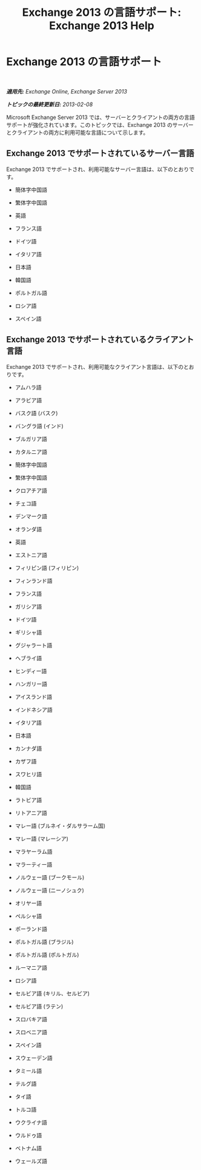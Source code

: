 ﻿---
title: 'Exchange 2013 の言語サポート: Exchange 2013 Help'
TOCTitle: Exchange 2013 の言語サポート
ms:assetid: 934686fb-53a2-4b13-aaf0-498e4011d61a
ms:mtpsurl: https://technet.microsoft.com/ja-jp/library/Dd298152(v=EXCHG.150)
ms:contentKeyID: 49129597
ms.date: 04/24/2018
mtps_version: v=EXCHG.150
ms.translationtype: HT
---

# Exchange 2013 の言語サポート

 

_**適用先:** Exchange Online, Exchange Server 2013_

_**トピックの最終更新日:** 2013-02-08_

Microsoft Exchange Server 2013 では、サーバーとクライアントの両方の言語サポートが強化されています。このトピックでは、Exchange 2013 のサーバーとクライアントの両方に利用可能な言語について示します。

## Exchange 2013 でサポートされているサーバー言語

Exchange 2013 でサポートされ、利用可能なサーバー言語は、以下のとおりです。

  - 簡体字中国語

  - 繁体字中国語

  - 英語

  - フランス語

  - ドイツ語

  - イタリア語

  - 日本語

  - 韓国語

  - ポルトガル語

  - ロシア語

  - スペイン語

## Exchange 2013 でサポートされているクライアント言語

Exchange 2013 でサポートされ、利用可能なクライアント言語は、以下のとおりです。

  - アムハラ語

  - アラビア語

  - バスク語 (バスク)

  - バングラ語 (インド)

  - ブルガリア語

  - カタルニア語

  - 簡体字中国語

  - 繁体字中国語

  - クロアチア語

  - チェコ語

  - デンマーク語

  - オランダ語

  - 英語

  - エストニア語

  - フィリピン語 (フィリピン)

  - フィンランド語

  - フランス語

  - ガリシア語

  - ドイツ語

  - ギリシャ語

  - グジャラート語

  - ヘブライ語

  - ヒンディー語

  - ハンガリー語

  - アイスランド語

  - インドネシア語

  - イタリア語

  - 日本語

  - カンナダ語

  - カザフ語

  - スワヒリ語

  - 韓国語

  - ラトビア語

  - リトアニア語

  - マレー語 (ブルネイ・ダルサラーム国)

  - マレー語 (マレーシア)

  - マラヤーラム語

  - マラーティー語

  - ノルウェー語 (ブークモール)

  - ノルウェー語 (ニーノシュク)

  - オリヤー語

  - ペルシャ語

  - ポーランド語

  - ポルトガル語 (ブラジル)

  - ポルトガル語 (ポルトガル)

  - ルーマニア語

  - ロシア語

  - セルビア語 (キリル、セルビア)

  - セルビア語 (ラテン)

  - スロバキア語

  - スロベニア語

  - スペイン語

  - スウェーデン語

  - タミール語

  - テルグ語

  - タイ語

  - トルコ語

  - ウクライナ語

  - ウルドゥ語

  - ベトナム語

  - ウェールズ語

